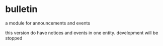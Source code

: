 # bulletin
a module for announcements and events

this version do have notices and events in one entity. development will be stopped
